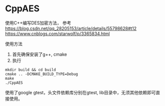 CppAES
===========

使用C++编写DES加密方法，
参考
<https://blog.csdn.net/qq_28205153/article/details/55798628#t12>
<https://www.cnblogs.com/starwolf/p/3365834.html>   

使用方法
1. 首先确保安装了g++, cmake
2. 执行

```
mkdir build && cd build
cmake .. -DCMAKE_BUILD_TYPE=Debug
make
./CppAES
```
使用了google gtest，头文件依赖库分别在gtest, lib目录中，无须其他依赖即可直接使用。